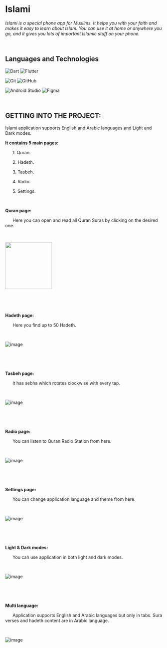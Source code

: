 # Islami
*Islami is a special phone app for Muslims.
It helps you with your faith and makes it easy to learn about Islam. You can use it at home or anywhere you go, and it gives you lots of important Islamic stuff on your phone.*

&nbsp;

## Languages and Technologies
![Dart](https://img.shields.io/badge/dart-%230175C2.svg?style=for-the-badge&logo=dart&logoColor=white)
![Flutter](https://img.shields.io/badge/Flutter-%2302569B.svg?style=for-the-badge&logo=Flutter&logoColor=white)

![Git](https://img.shields.io/badge/git-%23F05033.svg?style=for-the-badge&logo=git&logoColor=white)
![GitHub](https://img.shields.io/badge/github-%23121011.svg?style=for-the-badge&logo=github&logoColor=white)

![Android Studio](https://img.shields.io/badge/Android%20Studio-3DDC84.svg?style=for-the-badge&logo=android-studio&logoColor=white)
![Figma](https://img.shields.io/badge/figma-%23F24E1E.svg?style=for-the-badge&logo=figma&logoColor=white)

&nbsp;

## GETTING INTO THE PROJECT:
Islami application supports English and Arabic languages and Light and Dark modes.

**It contains 5 main pages:**

&nbsp; &nbsp; &nbsp; 1. Quran.

&nbsp; &nbsp; &nbsp; 2. Hadeth.

&nbsp; &nbsp; &nbsp; 3. Tasbeh.

&nbsp; &nbsp; &nbsp; 4. Radio.

&nbsp; &nbsp; &nbsp; 5. Settings.

&nbsp;

**Quran page:**

&nbsp; &nbsp; &nbsp; Here you can open and read all Quran Suras by clicking on the desired one.

&nbsp;

[<img src="screenshots/QuranTab.gif" width="150"/>](QuranTab.gif)
<!-- ![image](screenshots/QuranTab.gif) -->

&nbsp;


&nbsp;

**Hadeth page:**

&nbsp; &nbsp; &nbsp; Here you find up to 50 Hadeth.

&nbsp;

![image](screenshots/HadethTab.gif)

&nbsp;


&nbsp;

**Tasbeh page:**

&nbsp; &nbsp; &nbsp; It has sebha which rotates clockwise with every tap.

&nbsp;

![image](screenshots/TasbehTab.gif)

&nbsp;


&nbsp;

**Radio page:**

&nbsp; &nbsp; &nbsp; You can listen to Quran Radio Station from here.

&nbsp;

![image](screenshots/RadioTab.gif)

&nbsp;


&nbsp;

**Settings page:**

&nbsp; &nbsp; &nbsp; You can change application language and theme from here.

&nbsp;

![image](screenshots/SettingsTab.gif)

&nbsp;


&nbsp;

**Light & Dark modes:**

&nbsp; &nbsp; &nbsp; You cah use application in both light and dark modes.

&nbsp;

![image](screenshots/LightMode.gif)

&nbsp;


&nbsp;

**Multi language:**

&nbsp; &nbsp; &nbsp; Application supports English and Arabic languages but only in tabs. Sura verses and hadeth content are in Arabic language.

&nbsp;

![image](screenshots/ArabicLanguage.gif)

&nbsp;
